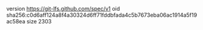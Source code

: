 version https://git-lfs.github.com/spec/v1
oid sha256:c0d6aff124a8f4a30324d6ff71fddbfada4c5b7673eba06ac1914a5f19ac58ea
size 2303
